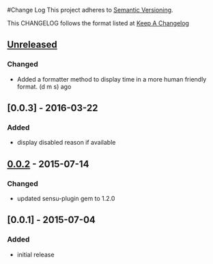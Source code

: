 #Change Log
This project adheres to [Semantic Versioning](http://semver.org/).

This CHANGELOG follows the format listed at [Keep A Changelog](http://keepachangelog.com/)

## [Unreleased]
### Changed
- Added a formatter method to display time in a more human
friendly format. (d m s) ago

## [0.0.3] - 2016-03-22
### Added
- display disabled reason if available

## [0.0.2] - 2015-07-14
### Changed
- updated sensu-plugin gem to 1.2.0

## [0.0.1] - 2015-07-04
### Added
- initial release

[Unreleased]: https://github.com/sensu-plugins/sensu-plugins-puppet/compare/0.0.2...HEAD
[0.0.2]: https://github.com/sensu-plugins/sensu-plugins-puppet/compare/0.0.1...0.0.2
